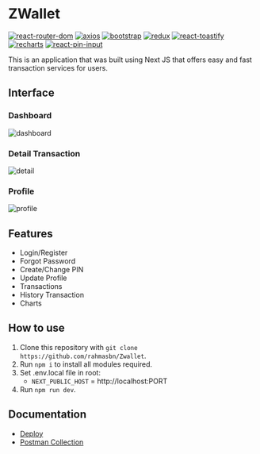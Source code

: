 # ZWallet
[![react-router-dom](https://img.shields.io/npm/v/react-router-dom?label=react-router-dom)](https://www.npmjs.com/package/react-router-dom)
[![axios](https://img.shields.io/npm/v/axios?label=axios)](https://www.npmjs.com/package/axios)
[![bootstrap](https://img.shields.io/npm/v/bootstrap?label=bootstrap)](https://www.npmjs.com/package/react-bootstrap)
[![redux](https://img.shields.io/npm/v/redux?label=redux)](https://www.npmjs.com/package/redux)
[![react-toastify](https://img.shields.io/npm/v/react-toastify?label=react-toastify)](https://www.npmjs.com/package/react-toastify)
[![recharts](https://img.shields.io/npm/v/recharts?label=recharts)](https://www.npmjs.com/package/recharts)
[![react-pin-input](https://img.shields.io/npm/v/react-pin-input?label=react-pin-input)](https://www.npmjs.com/package/react-pin-input)

This is an application that was built using Next JS that offers easy and fast transaction services for users.

## Interface
### Dashboard
![dashboard](https://drive.google.com/uc?export=download&id=1R1aR5noFJ9WuSu-j0mMaz0VHQEp94hW4)
### Detail Transaction
![detail](https://drive.google.com/uc?export=download&id=1-3SFIc6eZMSPht7Tdmstgh7hhYli8PDv)
### Profile
![profile](https://drive.google.com/uc?export=download&id=1k9F2ujl4AbbDFFTLg8435sTIjhxtuR1V)

## Features
- Login/Register
- Forgot Password
- Create/Change PIN
- Update Profile
- Transactions
- History Transaction
- Charts

## How to use
1. Clone this repository with `git clone https://github.com/rahmasbn/Zwallet`.
2. Run `npm i` to install all modules required.
3. Set .env.local file in root:
    - `NEXT_PUBLIC_HOST` = http://localhost:PORT
4. Run `npm run dev`.

## Documentation
- [Deploy](https://zwallet-xi.vercel.app/)
- [Postman Collection](https://drive.google.com/file/d/1MS-JQIxvP5lmmjTz3DUIROnFo-Aid35b/view)

